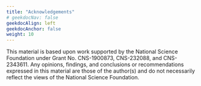 ```yaml
---
title: "Acknowledgements"
# geekdocNav: false
geekdocAlign: left
geekdocAnchor: false
weight: 10
---
```


This material is based upon work supported by the National Science Foundation
under Grant No. CNS-1900873, CNS-232088, and CNS-2343611. Any
opinions, findings, and conclusions or recommendations expressed in this
material are those of the author(s) and do not necessarily reflect the views of
the National Science Foundation.